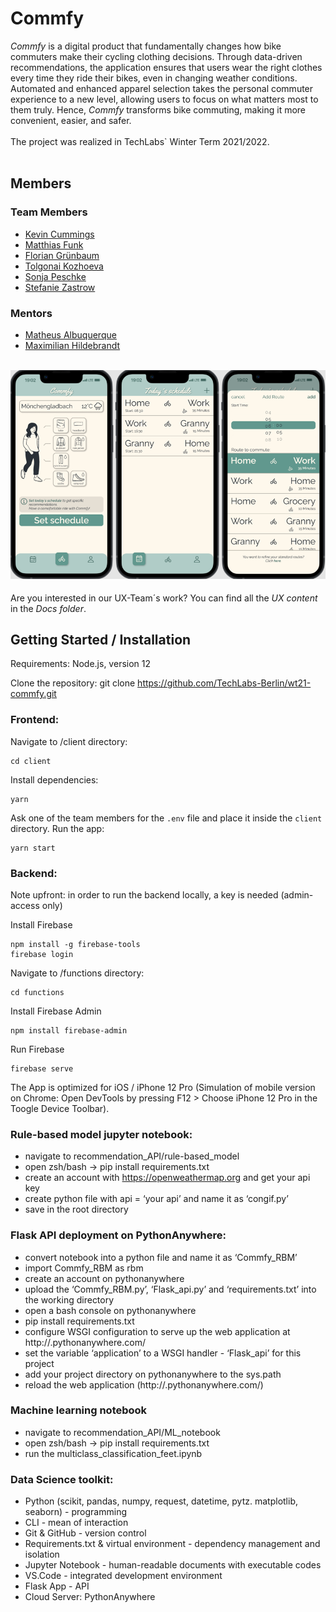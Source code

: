 # Commfy
_Commfy_ is a digital product that fundamentally changes how bike commuters make their cycling clothing decisions. Through data-driven recommendations, the application ensures that users wear the right clothes every time they ride their bikes, even in changing weather conditions. Automated and enhanced apparel selection takes the personal commuter experience to a new level, allowing users to focus on what matters most to them truly. Hence, _Commfy_ transforms bike commuting, making it more convenient, easier, and safer.
<br><br>The project was realized in TechLabs` Winter Term 2021/2022.<br><br>
## Members
### Team Members
* [Kevin Cummings](https://github.com/kahdehzeh)
* [Matthias Funk](https://github.com/matzefunk)
* [Florian Grünbaum](https://github.com/Flogreeni)
* [Tolgonai Kozhoeva](https://github.com/TolgoAI)
* [Sonja Peschke](https://github.com/code-kedi)
* [Stefanie Zastrow](https://github.com/SteffiZ-0-0)
### Mentors
* [Matheus Albuquerque](https://github.com/ythecombinator)
* [Maximilian Hildebrandt](https://github.com/maximilian-hildebrandt)<br><br>

![product picture](./README_picture.png)
<br><br>Are you interested in our UX-Team´s work? You can find all the _UX content_ in the _Docs folder_.
 
## Getting Started / Installation
Requirements: Node.js, version 12
 
Clone the repository:
git clone https://github.com/TechLabs-Berlin/wt21-commfy.git
 
### Frontend:
Navigate to /client directory:
```
cd client
```
Install dependencies:
```
yarn
```
Ask one of the team members for the `.env` file and place it inside the `client` directory.
Run the app:
```
yarn start
```
### Backend:
Note upfront: in order to run the backend locally, a key is needed (admin-access only)
 
Install Firebase
```
npm install -g firebase-tools
firebase login
```
Navigate to /functions directory:
```
cd functions
```
Install Firebase Admin
```
npm install firebase-admin
```
Run Firebase
```
firebase serve
```
The App is optimized for iOS / iPhone 12 Pro (Simulation of mobile version on Chrome: Open DevTools by pressing F12 > Choose iPhone 12 Pro in the Toogle Device Toolbar).
 
### Rule-based model jupyter notebook:
* navigate to recommendation_API/rule-based_model
* open zsh/bash → pip install requirements.txt
* create an account with https://openweathermap.org and get your api key
* create python file with api = ‘your api’ and  name it as ‘congif.py’
* save in the root directory
### Flask API deployment on PythonAnywhere:
* convert notebook into a python file and name it as ‘Commfy_RBM’
* import Commfy_RBM as rbm
* create an account on pythonanywhere
* upload the ‘Commfy_RBM.py’, ‘Flask_api.py’ and ‘requirements.txt’ into the working directory
* open a bash console on pythonanywhere
* pip install requirements.txt 
* configure WSGI configuration to serve up the web application at http://<your-username>.pythonanywhere.com/
* set the variable ‘application’ to a WSGI handler - ‘Flask_api’ for this project
* add your project directory on pythonanywhere to the sys.path 
* reload the web application (http://<your-username>.pythonanywhere.com/)
### Machine learning notebook
* navigate to recommendation_API/ML_notebook
* open zsh/bash → pip install requirements.txt
* run the multiclass_classification_feet.ipynb
### Data Science toolkit:
* Python (scikit, pandas, numpy, request, datetime, pytz. matplotlib, seaborn) - programming
* CLI - mean of interaction
* Git & GitHub - version control
* Requirements.txt & virtual environment -  dependency management and isolation
* Jupyter Notebook - human-readable documents with executable codes
* VS.Code - integrated development environment
* Flask App - API
* Cloud Server: PythonAnywhere
